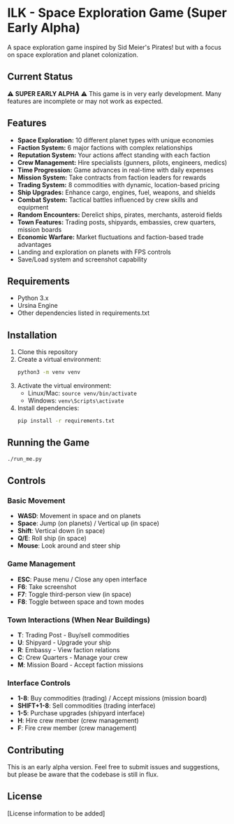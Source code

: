 # ILK - Space Exploration Game (Super Early Alpha)

A space exploration game inspired by Sid Meier's Pirates! but with a focus on space exploration and planet colonization.

## Current Status
⚠️ **SUPER EARLY ALPHA** ⚠️
This game is in very early development. Many features are incomplete or may not work as expected.

## Features
- **Space Exploration:** 10 different planet types with unique economies
- **Faction System:** 6 major factions with complex relationships
- **Reputation System:** Your actions affect standing with each faction
- **Crew Management:** Hire specialists (gunners, pilots, engineers, medics)
- **Time Progression:** Game advances in real-time with daily expenses
- **Mission System:** Take contracts from faction leaders for rewards
- **Trading System:** 8 commodities with dynamic, location-based pricing
- **Ship Upgrades:** Enhance cargo, engines, fuel, weapons, and shields
- **Combat System:** Tactical battles influenced by crew skills and equipment
- **Random Encounters:** Derelict ships, pirates, merchants, asteroid fields
- **Town Features:** Trading posts, shipyards, embassies, crew quarters, mission boards
- **Economic Warfare:** Market fluctuations and faction-based trade advantages
- Landing and exploration on planets with FPS controls
- Save/Load system and screenshot capability

## Requirements
- Python 3.x
- Ursina Engine
- Other dependencies listed in requirements.txt

## Installation
1. Clone this repository
2. Create a virtual environment:
   ```bash
   python3 -m venv venv
   ```
3. Activate the virtual environment:
   - Linux/Mac: `source venv/bin/activate`
   - Windows: `venv\Scripts\activate`
4. Install dependencies:
   ```bash
   pip install -r requirements.txt
   ```

## Running the Game
```bash
./run_me.py
```

## Controls

### Basic Movement
- **WASD**: Movement in space and on planets
- **Space**: Jump (on planets) / Vertical up (in space)
- **Shift**: Vertical down (in space)
- **Q/E**: Roll ship (in space)
- **Mouse**: Look around and steer ship

### Game Management
- **ESC**: Pause menu / Close any open interface
- **F6**: Take screenshot
- **F7**: Toggle third-person view (in space)
- **F8**: Toggle between space and town modes

### Town Interactions (When Near Buildings)
- **T**: Trading Post - Buy/sell commodities
- **U**: Shipyard - Upgrade your ship
- **R**: Embassy - View faction relations
- **C**: Crew Quarters - Manage your crew
- **M**: Mission Board - Accept faction missions

### Interface Controls
- **1-8**: Buy commodities (trading) / Accept missions (mission board)
- **SHIFT+1-8**: Sell commodities (trading interface)
- **1-5**: Purchase upgrades (shipyard interface)
- **H**: Hire crew member (crew management)
- **F**: Fire crew member (crew management)

## Contributing
This is an early alpha version. Feel free to submit issues and suggestions, but please be aware that the codebase is still in flux.

## License
[License information to be added] 